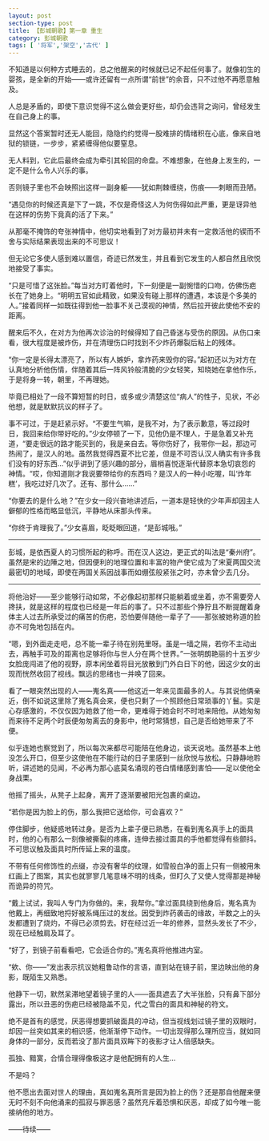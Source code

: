 ```yaml
---
layout: post
section-type: post
title: 【彭城朝歌】第一章 重生
category: 彭城朝歌
tags: [ '将军','架空','古代' ]
---
```

不知道是以何种方式睡去的，总之他醒来的时候就已记不起任何事了。就像初生的婴孩，是全新的开始——或许还留有一点所谓“前世”的余音，只不过他不再愿意触及。


人总是矛盾的，即使下意识觉得不这么做会更好些，却仍会违背之询问，曾经发生在自己身上的事。


显然这个答案暂时还无人能回，隐隐约约觉得一股难排的情绪积在心底，像来自地狱的锁链，一步步，紧紧缠得他似要窒息。


无人料到，它此后最终会成为牵引其轮回的命盘。不难想象，在他身上发生的，一定不是什么令人兴乐的事。


否则镜子里也不会映照出这样一副身躯——犹如荆棘缠绕，伤痕——刺眼而丑陋。


“遇见你的时候还真是下了一跳，不仅是奇怪这人为何伤得如此严重，更是讶异他在这样的伤势下竟真的活了下来。”


从那毫不掩饰的夸张神情中，他切实地看到了对方最初并未有一定救活他的锲而不舍与实际结果表现出来的不可思议！


但无论它多使人感到难以置信，奇迹已然发生，并且看到它发生的人都自然且欣悦地接受了事实。


“只是可惜了这张脸。”每当对方盯着他时，下一刻便是一副惋惜的口吻，仿佛伤疤长在了她身上。“明明五官如此精致，如果没有碰上那样的遭遇，本该是个多美的人。”接着同样一如既往得到他一脸事不关己漠视的神情，然后拉开彼此使他不安的距离。


醒来后不久，在对方为他再次诊治的时候得知了自己昏迷与受伤的原因。从伤口来看，很大程度是被炸伤，并在清理伤口时找到不少炸药爆裂后粘上的残体。


“你一定是长得太漂亮了，所以有人嫉妒，拿炸药来毁你的容。”起初还以为对方在认真地分析他伤情，伴随着其后一阵风铃般清脆的少女轻笑，知晓她在拿他作乐，于是将身一转，朝里，不再理她。


毕竟已相处了一段不算短暂的时日，或多或少清楚这位“病人”的性子，见状，不必他想，就是默默抗议的样子了。


事不可过，于是赶紧示好。“不要生气嘛，是我不对，为了表示歉意，等过段时日，我回来给你带好吃的。”少女停顿了一下，见他仍是不理人，于是急着又补充道，“要走很远的路才能买到的，我是亲自去。等你伤好了，我带你一起，那边可热闹了，是汉人的地。虽然我觉得西夏不比它差，但是不可否认汉人确实有许多我们没有的好东西…”似乎讲到了感兴趣的部分，眉梢喜悦逐渐代替原本急切哀怨的神情。“哎，你知道刚才我说要带给你的东西吗？是汉人的一种小吃喔，叫‘炸年糕’，我吃过好几次了。还有、那什么……”


“你要去的是什么地？”在少女一段兴奋地讲述后，一道本是轻快的少年声却因主人僻郁的性格而略显低沉，平静地从床那头传来。


“你终于肯理我了。”少女喜眉，眨眨眼回道，“是彭城哦。”


***


彭城，是依西夏人的习惯所起的称呼。而在汉人这边，更正式的叫法是“秦州府”。虽然是宋的边陲之地，但因便利的地理位置和丰富的物产使它成为了宋夏两国交流最密切的地域，即使在两国关系因战事而如绷弦般紧张之时，亦未曾少去几分。


***


将他治好——至少能够行动如常，不必像起初那样只能躺着或坐着，亦不需要旁人搀扶，就是这样的程度也已经是一年后的事了。只不过那些个狰狞且不断提醒着身体主人过去所承受过的痛苦的伤疤，恐怕要伴随他一辈子了——那张被她称道的脸亦不可免地包括在内。


“嗯，到外面走走吧，总不能一辈子待在别苑里呀。虽是一墙之隔，若你不主动出去，再触手可及的距离也足够将你与世人分在两个世界。”一张明朗艳丽的十五岁少女脸庞闯进了他的视野，原本闲坐着将目光放散到门外白日下的他，因这少女的出现而恍然收回了视线。飘远的思绪也一并唤了回来。


看了一眼突然出现的人——嵬名真——他这近一年来见面最多的人。与其说他俩亲近，倒不如说这里除了嵬名真会来，便也只剩了一个照顾他日常琐事的丫鬟。实是心存感激的，不仅仅因为她救了他一命，更难得于她会时不时地来陪他。从她匆匆而来待不足两个时辰便匆匆离去的身影中，他时常猜想，自己是否给她带来了不便。
 

似乎连她也察觉到了，所以每次来都尽可能陪在他身边，谈天说地。虽然基本上他没怎么开口，但至少这使他在不能行动的日子里感到一丝欣悦与放松。只静静地聆听，讲述她的见闻，不必再为那心底莫名涌现的苍白情绪感到害怕——足以使他全身战栗。


他摇了摇头，从凳子上起身，离开了逐渐要被阳光包裹的桌边。


“若你是因为脸上的伤，那么我把它送给你，可会喜欢？”


停住脚步，他疑惑地转过身。是否为上辈子便已熟悉，在看到嵬名真手上的面具时，他的心有那么一刻像被撕裂的疼痛，连伸去接过面具的手他都觉得有些颤抖。不可思议触及面具时所传延上来的温度。


不带有任何修饰性的点缀，亦没有奢华的纹理，如雪般白净的面上只有一侧被用朱红画上了图案，其实也就寥寥几笔意味不明的线条，但盯久了又使人觉得那是神秘而诡异的符咒。


“戴上试试，我叫人专门为你做的。来，我帮你。”拿过面具绕到他身后，嵬名真为他戴上，再细致地捋好被系绳压过的发丝。因受到炸药袭击的缘故，半数之上的头发都遭到了烧灼，不得已必须剪去。好在经过近一年的修养，显然头发长了不少，现在已经触肩及耳了。


“好了，到镜子前看看吧，它会适合你的。”嵬名真将他推进内室。


“欸、你——”发出表示抗议她粗鲁动作的言语，直到站在镜子前，里边映出他的身影，既陌生又熟悉。


他静下一切，默然呆滞地望着镜子里的人——面具遮去了大半张脸，只有鼻下部分露出，所以丑恶的伤疤已经被隐盖不见，代之雪白的面具和神秘的符文。


绝不是首有的感觉，厌恶得想要抓破面具的冲动，但当视线划过镜子里的双眼时，却因一丝突如其来的相识感，他渐渐停下动作。一切出现得那么理所应当，就如同身体的一部分，反而若没了那片面具双眸下的夜影才让人倍感缺失。
 
 
孤独、黯寞，合情合理得像极这才是他配拥有的人生…
 
 
不是吗？
 
 
他不愿出去面对世人的理由，真如嵬名真所言是因为脸上的伤？还是那自他醒来便无时不刻不向他涌来的孤寂与罪恶感？虽然充斥着恐惧和厌恶，却成了如今唯一能接纳他的地方。
 


 ——待续——

